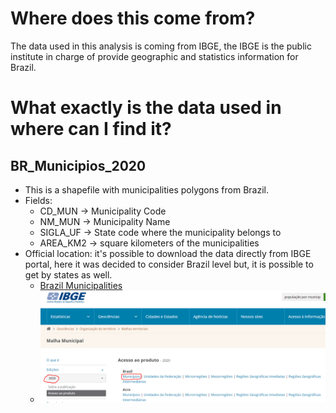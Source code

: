 # Where does this come from?
The data used in this analysis is coming from IBGE, the IBGE is the public institute in charge of provide geographic and statistics information for Brazil.

# What exactly is the data used in where can I find it?
## BR_Municipios_2020
- This is a shapefile with municipalities polygons from Brazil.
- Fields:
    - CD_MUN   -> Municipality Code
    - NM_MUN   -> Municipality Name
    - SIGLA_UF -> State code where the municipality belongs to
    - AREA_KM2 -> square kilometers of the municipalities
- Official location: it's possible to download the data directly from IBGE portal, here it was decided to consider Brazil level but, it is possible to get by states as well.
    - [Brazil Municipalities](https://www.ibge.gov.br/geociencias/organizacao-do-territorio/malhas-territoriais/15774-malhas.html?=&t=acesso-ao-produto)
    - ![alt text](../img/br_municipios_portal.PNG)